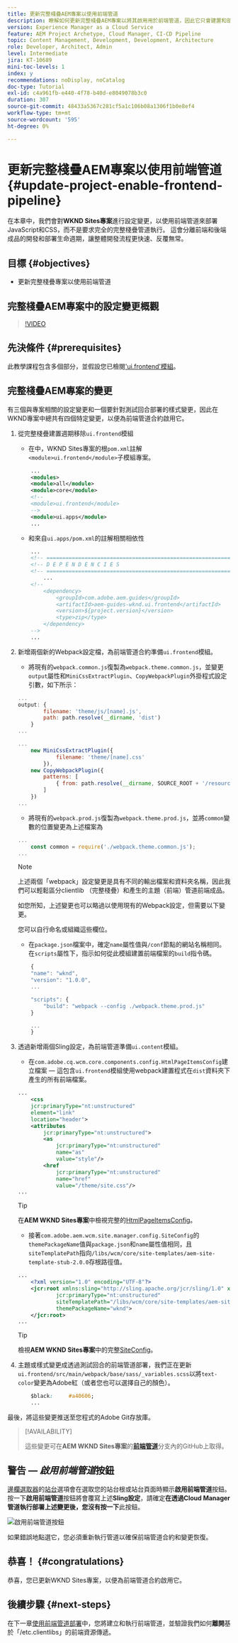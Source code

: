 ```yaml
---
title: 更新完整棧疊AEM專案以使用前端管道
description: 瞭解如何更新完整棧疊AEM專案以將其啟用用於前端管道，因此它只會建置和部署前端成品。
version: Experience Manager as a Cloud Service
feature: AEM Project Archetype, Cloud Manager, CI-CD Pipeline
topic: Content Management, Development, Development, Architecture
role: Developer, Architect, Admin
level: Intermediate
jira: KT-10689
mini-toc-levels: 1
index: y
recommendations: noDisplay, noCatalog
doc-type: Tutorial
exl-id: c4a961fb-e440-4f78-b40d-e8049078b3c0
duration: 307
source-git-commit: 48433a5367c281cf5a1c106b08a1306f1b0e8ef4
workflow-type: tm+mt
source-wordcount: '595'
ht-degree: 0%

---
```


# 更新完整棧疊AEM專案以使用前端管道 {#update-project-enable-frontend-pipeline}

在本章中，我們會對&#x200B;__WKND Sites專案__&#x200B;進行設定變更，以使用前端管道來部署JavaScript和CSS，而不是要求完全的完整棧疊管道執行。 這會分離前端和後端成品的開發和部署生命週期，讓整體開發流程更快速、反覆無常。

## 目標 {#objectives}

* 更新完整棧疊專案以使用前端管道

## 完整棧疊AEM專案中的設定變更概觀

>[!VIDEO](https://video.tv.adobe.com/v/3409419?quality=12&learn=on)

## 先決條件 {#prerequisites}

此教學課程包含多個部分，並假設您已檢閱[&#39;ui.frontend&#39;模組](./review-uifrontend-module.md)。


## 完整棧疊AEM專案的變更

有三個與專案相關的設定變更和一個要針對測試回合部署的樣式變更，因此在WKND專案中總共有四個特定變更，以便為前端管道合約啟用它。

1. 從完整棧疊建置週期移除`ui.frontend`模組

   * 在中，WKND Sites專案的根`pom.xml`註解`<module>ui.frontend</module>`子模組專案。

   ```xml
       ...
       <modules>
       <module>all</module>
       <module>core</module>
       <!--
       <module>ui.frontend</module>
       -->                
       <module>ui.apps</module>
       ...
   ```

   * 和來自`ui.apps/pom.xml`的註解相關相依性

   ```xml
       ...
       <!-- ====================================================================== -->
       <!-- D E P E N D E N C I E S                                                -->
       <!-- ====================================================================== -->
           ...
       <!--
           <dependency>
               <groupId>com.adobe.aem.guides</groupId>
               <artifactId>aem-guides-wknd.ui.frontend</artifactId>
               <version>${project.version}</version>
               <type>zip</type>
           </dependency>
       -->    
       ...
   ```

1. 新增兩個新的Webpack設定檔，為前端管道合約準備`ui.frontend`模組。

   * 將現有的`webpack.common.js`復製為`webpack.theme.common.js`，並變更`output`屬性和`MiniCssExtractPlugin`、`CopyWebpackPlugin`外掛程式設定引數，如下所示：

   ```javascript
   ...
   output: {
           filename: 'theme/js/[name].js', 
           path: path.resolve(__dirname, 'dist')
       }
   ...
   
   ...
       new MiniCssExtractPlugin({
               filename: 'theme/[name].css'
           }),
       new CopyWebpackPlugin({
           patterns: [
               { from: path.resolve(__dirname, SOURCE_ROOT + '/resources'), to: './clientlib-site' }
           ]
       })
   ...
   ```

   * 將現有的`webpack.prod.js`復製為`webpack.theme.prod.js`，並將`common`變數的位置變更為上述檔案為

   ```javascript
   ...
       const common = require('./webpack.theme.common.js');
   ...
   ```

   >[!NOTE]
   >
   >上述兩個「webpack」設定變更是具有不同的輸出檔案和資料夾名稱，因此我們可以輕鬆區分clientlib （完整棧疊）和產生的主題（前端）管道前端成品。
   >
   >如您所知，上述變更也可以略過以使用現有的Webpack設定，但需要以下變更。
   >
   >您可以自行命名或組織這些欄位。


   * 在`package.json`檔案中，確定`name`屬性值與`/conf`節點的網站名稱相同。 在`scripts`屬性下，指示如何從此模組建置前端檔案的`build`指令碼。

   ```javascript
       {
       "name": "wknd",
       "version": "1.0.0",
       ...
   
       "scripts": {
           "build": "webpack --config ./webpack.theme.prod.js"
       }
   
       ...
       }
   ```

1. 透過新增兩個Sling設定，為前端管道準備`ui.content`模組。

   * 在`com.adobe.cq.wcm.core.components.config.HtmlPageItemsConfig`建立檔案 — 這包含`ui.frontend`模組使用webpack建置程式在`dist`資料夾下產生的所有前端檔案。

   ```xml
   ...
       <css
       jcr:primaryType="nt:unstructured"
       element="link"
       location="header">
       <attributes
           jcr:primaryType="nt:unstructured">
           <as
               jcr:primaryType="nt:unstructured"
               name="as"
               value="style"/>
           <href
               jcr:primaryType="nt:unstructured"
               name="href"
               value="/theme/site.css"/>
   ...
   ```

   >[!TIP]
   >
   >    在&#x200B;__AEM WKND Sites專案__&#x200B;中檢視完整的[HtmlPageItemsConfig](https://github.com/adobe/aem-guides-wknd/blob/feature/frontend-pipeline/ui.content/src/main/content/jcr_root/conf/wknd/_sling_configs/com.adobe.cq.wcm.core.components.config.HtmlPageItemsConfig/.content.xml)。


   * 接著`com.adobe.aem.wcm.site.manager.config.SiteConfig`的`themePackageName`值與`package.json`和`name`屬性值相同，且`siteTemplatePath`指向`/libs/wcm/core/site-templates/aem-site-template-stub-2.0.0`存根路徑值。

   ```xml
   ...
       <?xml version="1.0" encoding="UTF-8"?>
       <jcr:root xmlns:sling="http://sling.apache.org/jcr/sling/1.0" xmlns:jcr="http://www.jcp.org/jcr/1.0" xmlns:nt="http://www.jcp.org/jcr/nt/1.0"
               jcr:primaryType="nt:unstructured"
               siteTemplatePath="/libs/wcm/core/site-templates/aem-site-template-stub-2.0.0"
               themePackageName="wknd">
       </jcr:root>
   ...
   ```

   >[!TIP]
   >
   >    檢視&#x200B;__AEM WKND Sites專案__&#x200B;中的完整[SiteConfig](https://github.com/adobe/aem-guides-wknd/blob/feature/frontend-pipeline/ui.content/src/main/content/jcr_root/conf/wknd/_sling_configs/com.adobe.aem.wcm.site.manager.config.SiteConfig/.content.xml)。

1. 主題或樣式變更成透過測試回合的前端管道部署，我們正在更新`ui.frontend/src/main/webpack/base/sass/_variables.scss`以將`text-color`變更為Adobe紅（或者您也可以選擇自己的顏色）。

   ```css
       $black:     #a40606;
       ...
   ```

最後，將這些變更推送至您程式的Adobe Git存放庫。


>[!AVAILABILITY]
>
> 這些變更可在&#x200B;__AEM WKND Sites專案__&#x200B;的&#x200B;[__前端管道__](https://github.com/adobe/aem-guides-wknd/tree/feature/frontend-pipeline)分支內的GitHub上取得。


## 警告 — _啟用前端管道_&#x200B;按鈕

[邊欄選取器](https://experienceleague.adobe.com/docs/experience-manager-cloud-service/content/sites/authoring/getting-started/basic-handling.html?lang=zh-Hant)的[站台](https://experienceleague.adobe.com/docs/experience-manager-cloud-service/content/sites/authoring/getting-started/basic-handling.html?lang=zh-Hant)選項會在選取您的站台根或站台頁面時顯示&#x200B;**啟用前端管道**&#x200B;按鈕。 按一下&#x200B;**啟用前端管道**&#x200B;按鈕將會覆寫上述&#x200B;**Sling設定**，請確定&#x200B;**在透過Cloud Manager管道執行部署上述變更後，您沒有按一下**&#x200B;此按鈕。

![啟用前端管道按鈕](assets/enable-front-end-Pipeline-button.png)

如果錯誤地點選它，您必須重新執行管道以確保前端管道合約和變更恢復。

## 恭喜！ {#congratulations}

恭喜，您已更新WKND Sites專案，以便為前端管道合約啟用它。

## 後續步驟 {#next-steps}

在下一章[使用前端管道部署](create-frontend-pipeline.md)中，您將建立和執行前端管道，並驗證我們如何&#x200B;__離開__&#x200B;基於「/etc.clientlibs」的前端資源傳遞。
